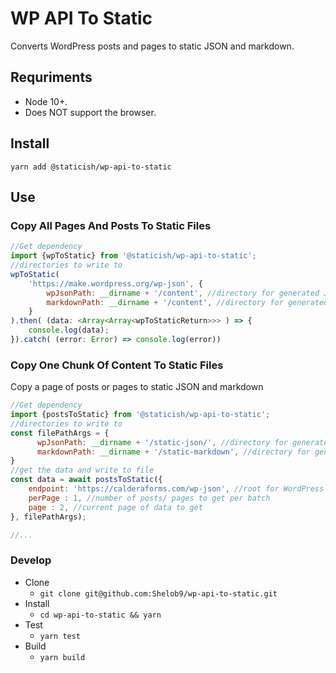 # WP API To Static

Converts WordPress posts and pages to static JSON and markdown.


## Requriments

* Node 10+.
* Does NOT support the browser.

## Install

```
yarn add @staticish/wp-api-to-static
```

## Use

### Copy All Pages And Posts To Static Files

```javascript
//Get dependency
import {wpToStatic} from '@staticish/wp-api-to-static';
//directories to write to
wpToStatic(
    'https://make.wordpress.org/wp-json', {
        wpJsonPath: __dirname + '/content', //directory for generated JSON files
        markdownPath: __dirname + '/content', //directory for generated markdown files
    }
).then( (data: <Array<Array<wpToStaticReturn>>> ) => {
    console.log(data);
}).catch( (error: Error) => console.log(error))
```

### Copy One Chunk Of Content To Static Files
Copy a page of posts or pages to static JSON and markdown

```javascript
//Get dependency
import {postsToStatic} from '@staticish/wp-api-to-static';
//directories to write to
const filePathArgs = {
      wpJsonPath: __dirname + '/static-json/', //directory for generated JSON files
      markdownPath: __dirname + '/static-markdown', //directory for generated markdown files
}
//get the data and write to file
const data = await postsToStatic({
    endpoint: 'https://calderaforms.com/wp-json', //root for WordPress API
    perPage : 1, //number of posts/ pages to get per batch
    page : 2, //current page of data to get
}, filePathArgs);

//...
```


### Develop

- Clone
    - `git clone git@github.com:Shelob9/wp-api-to-static.git`
- Install
    - `cd wp-api-to-static && yarn`
- Test
    - `yarn test`
- Build
    - `yarn build`
